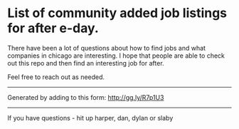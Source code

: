 List of community added job listings for after e-day. 
============

There have been a lot of questions about how to find jobs and what companies in chicago are interesting. I hope that people are able to check out this repo and then find an interesting job for after. 

Feel free to reach out as needed.  

----

Generated by adding to this form: http://gg.ly/R7p1U3

----

If you have questions - hit up harper, dan, dylan or slaby
